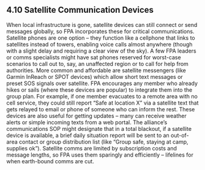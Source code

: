 ## 4.10 Satellite Communication Devices

When local infrastructure is gone, satellite devices can still connect or send messages globally, so FPA incorporates these for critical communications. Satellite phones are one option – they function like a cellphone that links to satellites instead of towers, enabling voice calls almost anywhere (though with a slight delay and requiring a clear view of the sky). A few FPA leaders or comms specialists might have sat phones reserved for worst-case scenarios to call out to, say, an unaffected region or to call for help from authorities. More common and affordable are satellite messengers (like Garmin InReach or SPOT devices) which allow short text messages or preset SOS signals over satellite. FPA encourages any member who already hikes or sails (where these devices are popular) to integrate them into the group plan. For example, if one member evacuates to a remote area with no cell service, they could still report “Safe at location X” via a satellite text that gets relayed to email or phone of someone who can inform the rest. These devices are also useful for getting updates – many can receive weather alerts or simple incoming texts from a web portal. The alliance’s communications SOP might designate that in a total blackout, if a satellite device is available, a brief daily situation report will be sent to an out-of-area contact or group distribution list (like “Group safe, staying at camp, supplies ok”). Satellite comms are limited by subscription costs and message lengths, so FPA uses them sparingly and efficiently – lifelines for when earth-bound comms are cut.
